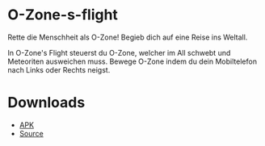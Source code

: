 # O-Zone-s-flight
Rette die Menschheit als O-Zone! Begieb dich auf eine Reise ins Weltall.

In O-Zone's Flight steuerst du O-Zone, welcher im All schwebt und Meteoriten ausweichen muss.
Bewege O-Zone indem du dein Mobiltelefon nach Links oder Rechts neigst.

# Downloads
* [APK](https://github.com/ConsoleArgonaut/O-Zone-s-flight/raw/master/Download/O-ZonesFlight.apk)
* [Source](https://github.com/ConsoleArgonaut/O-Zone-s-flight/raw/master/Download/O-ZonesFlight%20-%20Source%20Code.zip)
